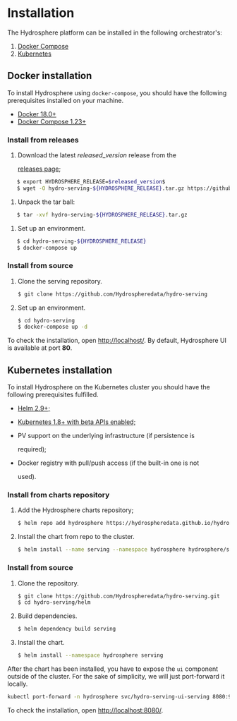 # Installation

The Hydrosphere platform can be installed in the following orchestrator's:

1. [Docker Compose](./#docker-installation)
2. [Kubernetes](./#kubernetes-installation)

## Docker installation

To install Hydrosphere using `docker-compose`, you should have the following prerequisites installed on your machine.

* [Docker 18.0+](https://docs.docker.com/install/)
* [Docker Compose 1.23+](https://docs.docker.com/compose/install/#install-compose)

### Install from releases

1. Download the latest $released\_version$ release from the

   [releases page](https://github.com/Hydrospheredata/hydro-serving/releases);

```bash
   $ export HYDROSPHERE_RELEASE=$released_version$
   $ wget -O hydro-serving-${HYDROSPHERE_RELEASE}.tar.gz https://github.com/Hydrospheredata/hydro-serving/archive/${HYDROSPHERE_RELEASE}.tar.gz
```

1. Unpack the tar ball:

```bash
   $ tar -xvf hydro-serving-${HYDROSPHERE_RELEASE}.tar.gz
```

1. Set up an environment.

```bash
   $ cd hydro-serving-${HYDROSPHERE_RELEASE}
   $ docker-compose up
```

### Install from source

1. Clone the serving repository.

   ```bash
   $ git clone https://github.com/Hydrospheredata/hydro-serving
   ```

2. Set up an environment.

   ```bash
   $ cd hydro-serving
   $ docker-compose up -d
   ```

To check the installation, open [http://localhost/](http://localhost/). By default, Hydrosphere UI is available at port **80**.

## Kubernetes installation

To install Hydrosphere on the Kubernetes cluster you should have the following prerequisites fulfilled.

* [Helm 2.9+;](https://docs.helm.sh/using_helm/#install-helm)
* [Kubernetes 1.8+ with beta APIs enabled;](https://kubernetes.io/docs/setup/)
* PV support on the underlying infrastructure \(if persistence is

  required\);

* Docker registry with pull/push access \(if the built-in one is not

  used\).

### Install from charts repository

1. Add the Hydrosphere charts repository;

   ```bash
   $ helm repo add hydrosphere https://hydrospheredata.github.io/hydro-serving/helm
   ```

2. Install the chart from repo to the cluster.

   ```bash
   $ helm install --name serving --namespace hydrosphere hydrosphere/serving
   ```

### Install from source

1. Clone the repository.

   ```bash
   $ git clone https://github.com/Hydrospheredata/hydro-serving.git
   $ cd hydro-serving/helm
   ```

2. Build dependencies.

   ```bash
   $ helm dependency build serving
   ```

3. Install the chart.

   ```bash
   $ helm install --namespace hydrosphere serving
   ```

After the chart has been installed, you have to expose the `ui` component outside of the cluster. For the sake of simplicity, we will just port-forward it locally.

```bash
kubectl port-forward -n hydrosphere svc/hydro-serving-ui-serving 8080:9090
```

To check the installation, open [http://localhost:8080/](http://localhost:8080/).

